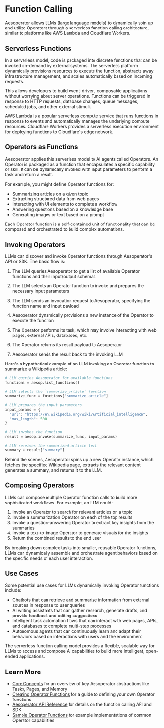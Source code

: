 # Function Calling

Aesoperator allows LLMs (large language models) to dynamically spin up and utilize Operators through a serverless function calling architecture, similar to platforms like AWS Lambda and Cloudflare Workers.

## Serverless Functions

In a serverless model, code is packaged into discrete functions that can be invoked on-demand by external systems. The serverless platform dynamically provisions resources to execute the function, abstracts away infrastructure management, and scales automatically based on incoming requests.

This allows developers to build event-driven, composable applications without worrying about server operations. Functions can be triggered in response to HTTP requests, database changes, queue messages, scheduled jobs, and other external stimuli. 

AWS Lambda is a popular serverless compute service that runs functions in response to events and automatically manages the underlying compute resources. Cloudflare Workers provides a serverless execution environment for deploying functions to Cloudflare's edge network.

## Operators as Functions

Aesoperator applies this serverless model to AI agents called Operators. An Operator is packaged as a function that encapsulates a specific capability or skill. It can be dynamically invoked with input parameters to perform a task and return a result.

For example, you might define Operator functions for:

- Summarizing articles on a given topic 
- Extracting structured data from web pages
- Interacting with UI elements to complete a workflow
- Answering questions based on a knowledge base
- Generating images or text based on a prompt

Each Operator function is a self-contained unit of functionality that can be composed and orchestrated to build complex automations.

## Invoking Operators

LLMs can discover and invoke Operator functions through Aesoperator's API or SDK. The basic flow is:

1. The LLM queries Aesoperator to get a list of available Operator functions and their input/output schemas

2. The LLM selects an Operator function to invoke and prepares the necessary input parameters

3. The LLM sends an invocation request to Aesoperator, specifying the function name and input payload

4. Aesoperator dynamically provisions a new instance of the Operator to execute the function

5. The Operator performs its task, which may involve interacting with web pages, external APIs, databases, etc.

6. The Operator returns its result payload to Aesoperator 

7. Aesoperator sends the result back to the invoking LLM

Here's a hypothetical example of an LLM invoking an Operator function to summarize a Wikipedia article:

```python
# LLM queries Aesoperator for available functions
functions = aesop.list_functions()

# LLM selects the `summarize_article` function 
summarize_func = functions["summarize_article"]

# LLM prepares the input parameters
input_params = {
  "url": "https://en.wikipedia.org/wiki/Artificial_intelligence",
  "max_length": 500
}

# LLM invokes the function
result = aesop.invoke(summarize_func, input_params)

# LLM receives the summarized article text
summary = result["summary"]
```

Behind the scenes, Aesoperator spins up a new Operator instance, which fetches the specified Wikipedia page, extracts the relevant content, generates a summary, and returns it to the LLM.

## Composing Operators

LLMs can compose multiple Operator function calls to build more sophisticated workflows. For example, an LLM could:

1. Invoke an Operator to search for relevant articles on a topic
2. Invoke a summarization Operator on each of the top results 
3. Invoke a question-answering Operator to extract key insights from the summaries
4. Invoke a text-to-image Operator to generate visuals for the insights
5. Return the combined results to the end user

By breaking down complex tasks into smaller, reusable Operator functions, LLMs can dynamically assemble and orchestrate agent behaviors based on the specific needs of each user interaction.

## Use Cases

Some potential use cases for LLMs dynamically invoking Operator functions include:

- Chatbots that can retrieve and summarize information from external sources in response to user queries
- AI writing assistants that can gather research, generate drafts, and provide feedback and editing suggestions
- Intelligent task automation flows that can interact with web pages, APIs, and databases to complete multi-step processes
- Autonomous agents that can continuously learn and adapt their behaviors based on interactions with users and the environment

The serverless function calling model provides a flexible, scalable way for LLMs to access and compose AI capabilities to build more intelligent, open-ended applications.

## Learn More

- [Core Concepts](core-concepts.md) for an overview of key Aesoperator abstractions like Tasks, Pages, and Memory
- [Creating Operator Functions](creating-functions.md) for a guide to defining your own Operator functions
- [Aesoperator API Reference](api-reference.md) for details on the function calling API and SDK
- [Sample Operator Functions](sample-functions.md) for example implementations of common Operator capabilities

